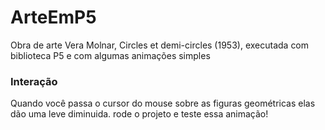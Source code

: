 # ArteEmP5
Obra de arte Vera Molnar, Circles et demi-circles (1953), executada com biblioteca P5 e com algumas animações simples

### Interação
Quando você passa o cursor do mouse sobre as figuras geométricas elas dão uma leve diminuida.
rode o projeto e teste essa animação!
